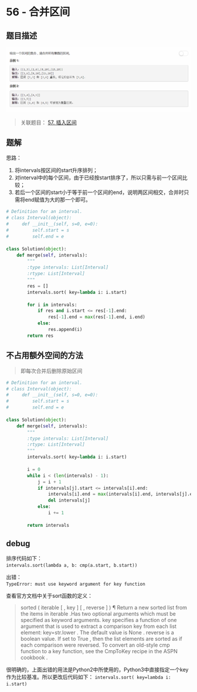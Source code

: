 # 56 - 合并区间

## 题目描述
![problem](images/56.png)

>关联题目： [57. 插入区间](https://github.com/Rosevil1874/LeetCode/tree/master/Python-Solution/57_Insert-Interval)


## 题解
思路：
1. 将intervals按区间的start升序排列；
2. 对interval中的每个区间，由于已经按start排序了，所以只需与前一个区间比较；
3. 若后一个区间的start小于等于前一个区间的end，说明两区间相交，合并时只需将end赋值为大的那一个即可。

```python
# Definition for an interval.
# class Interval(object):
#     def __init__(self, s=0, e=0):
#         self.start = s
#         self.end = e

class Solution(object):
    def merge(self, intervals):
        """
        :type intervals: List[Interval]
        :rtype: List[Interval]
        """
        res = []
        intervals.sort( key=lambda i: i.start)

        for i in intervals:
        	if res and i.start <= res[-1].end:
        		res[-1].end = max(res[-1].end, i.end)
        	else:
        		res.append(i)
        return res
```

## 不占用额外空间的方法
>即每次合并后删除原始区间

```python
# Definition for an interval.
# class Interval(object):
#     def __init__(self, s=0, e=0):
#         self.start = s
#         self.end = e

class Solution(object):
    def merge(self, intervals):
        """
        :type intervals: List[Interval]
        :rtype: List[Interval]
        """
        intervals.sort( key=lambda i: i.start)

        i = 0
        while i < (len(intervals) - 1):
        	j = i + 1
        	if intervals[j].start <= intervals[i].end:
        		intervals[i].end = max(intervals[i].end, intervals[j].end)
        		del intervals[j]
        	else:
        		i += 1

        return intervals
```

## debug
排序代码如下：  
`intervals.sort(lambda a, b: cmp(a.start, b.start))`  

出错：  
`TypeError: must use keyword argument for key function`

查看官方文档中关于sort函数的定义：
>sorted ( iterable [ , key ] [ , reverse ] ) ¶
Return a new sorted list from the items in iterable .Has two optional arguments which must be specified as keyword arguments.
key specifies a function of one argument that is used to extract a comparison key from each list element: key=str.lower . The default value is None .
reverse is a boolean value. If set to True , then the list elements are sorted as if each comparison were reversed.
To convert an old-style cmp function to a key function, see the CmpToKey recipe in the ASPN cookbook .

很明确的，上面出错的用法是Python2中所使用的，Python3中直接指定一个key作为比较基准。所以更改后代码如下：
`intervals.sort( key=lambda i: i.start)`